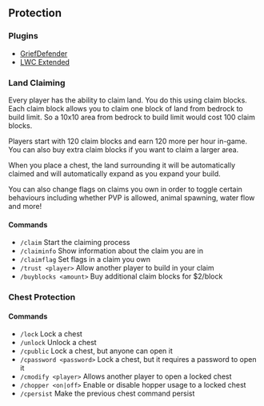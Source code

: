 ## Protection

### Plugins

* [GriefDefender](https://github.com/bloodmc/GriefDefender/wiki)
* [LWC Extended](https://www.spigotmc.org/resources/lwc-extended.69551/)

### Land Claiming

Every player has the ability to claim land. You do this using claim blocks. Each claim block allows you to claim one block of land from bedrock to build limit. So a 10x10 area from bedrock to build limit would cost 100 claim blocks.

Players start with 120 claim blocks and earn 120 more per hour in-game. You can also buy extra claim blocks if you want to claim a larger area.

When you place a chest, the land surrounding it will be automatically claimed and will automatically expand as you expand your build.

You can also change flags on claims you own in order to toggle certain behaviours including whether PVP is allowed, animal spawning, water flow and more!

#### Commands
- `/claim` Start the claiming process
- `/claiminfo` Show information about the claim you are in
- `/claimflag` Set flags in a claim you own
- `/trust <player>` Allow another player to build in your claim
- `/buyblocks <amount>` Buy additional claim blocks for $2/block

### Chest Protection

#### Commands
- `/lock` Lock a chest
- `/unlock` Unlock a chest 
- `/cpublic` Lock a chest, but anyone can open it
- `/cpassword <password>` Lock a chest, but it requires a password to open it
- `/cmodify <player>` Allows another player to open a locked chest
- `/chopper <on|off>` Enable or disable hopper usage to a locked chest
- `/cpersist` Make the previous chest command persist
